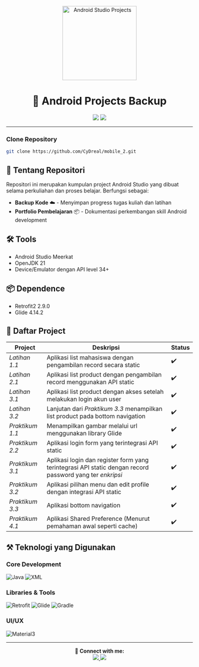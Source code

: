 ﻿<p align="center">
<img src="https://img.icons8.com/color/480/android-studio--v3.png" width="200" alt="Android Studio Projects">
</p>

<h1 align="center">📱 Android Projects Backup</h1>

<p align="center">
  <img src="https://img.shields.io/badge/Java-ED8B00?style=for-the-badge&logo=openjdk&logoColor=white">
  <img src="https://img.shields.io/badge/Android_Studio-3DDC84?style=for-the-badge&logo=android-studio&logoColor=white">

</p>

---
### Clone Repository
```bash
git clone https://github.com/CyDreal/mobile_2.git
```

## 📖 Tentang Repositori

Repositori ini merupakan kumpulan project Android Studio yang dibuat selama perkuliahan dan proses belajar. Berfungsi sebagai:

- **Backup Kode** ☁️ - Menyimpan progress tugas kuliah dan latihan
- **Portfolio Pembelajaran** 📦 - Dokumentasi perkembangan skill Android development


## 🛠️ Tools
- Android Studio Meerkat
- OpenJDK 21
- Device/Emulator dengan API level 34+

## 📦 Dependence
- Retrofit2 2.9.0
- Glide 4.14.2

## 🚀 Daftar Project

| Project         | Deskripsi                                                                                                | Status |
|-----------------|----------------------------------------------------------------------------------------------------------|--------|
| *Latihan 1.1*   | Aplikasi list mahasiswa dengan pengambilan record secara static                                          | ✔️     |
| *Latihan 2.1*   | Aplikasi list product dengan pengambilan record menggunakan API static                                   | ✔️     |
| *Latihan 3.1*   | Aplikasi list product dengan akses setelah melakukan login akun user                                     | ✔️     |
| *Latihan 3.2*   | Lanjutan dari *Praktikum 3.3* menampilkan list product pada bottom navigation                            | ✔️     | 
| *Praktikum 1.1* | Menampilkan gambar melalui url menggunakan library Glide                                                 | ✔️     |
| *Praktikum 2.2* | Aplikasi login form yang terintegrasi API static                                                         | ✔️     |
| *Praktikum 3.1* | Aplikasi login dan register form yang terintegrasi API static dengan record password yang ter *enkripsi* | ✔️     |
| *Praktikum 3.2* | Aplikasi pilihan menu dan edit profile dengan integrasi API static                                       | ✔️     |
| *Praktikum 3.3* | Aplikasi bottom navigation                                                                               | ✔️     |
| *Praktikum 4.1* | Aplikasi Shared Preference (Menurut pemahaman awal seperti cache)                                        | ✔️     |

## ⚒️ Teknologi yang Digunakan

### **Core Development**
![Java](https://img.shields.io/badge/Java-ED8B00?style=for-the-badge&logo=openjdk&logoColor=white)
![XML](https://img.shields.io/badge/XML-FF0000?style=for-the-badge&logo=xml&logoColor=white)

### **Libraries & Tools**
![Retrofit](https://img.shields.io/badge/Retrofit-2C3E50?style=for-the-badge&logo=retrofit&logoColor=white)
![Glide](https://img.shields.io/badge/Glide-2496ED?style=for-the-badge&logo=glide&logoColor=white)
![Gradle](https://img.shields.io/badge/Gradle-02303A?style=for-the-badge&logo=gradle&logoColor=white)

### **UI/UX**
![Material3](https://img.shields.io/badge/Material_3-757575?style=for-the-badge&logo=material-design&logoColor=white)

<!-- ### **API Services**
![Firebase](https://img.shields.io/badge/Firebase-FFCA28?style=for-the-badge&logo=firebase&logoColor=black)
![OpenWeatherMap](https://img.shields.io/badge/OpenWeather-3F51B5?style=for-the-badge&logo=openweathermap&logoColor=white) -->

---

<p align="center"> 🔗 <strong>Connect with me:</strong><br> <a href="mailto:ditodiaz26@gmail.com"> <img src="https://img.shields.io/badge/Email-D14836?style=for-the-badge&logo=gmail&logoColor=white"> </a> <a href="https://linkedin.com/in/dito-diaz-7125012a3"> <img src="https://img.shields.io/badge/LinkedIn-0077B5?style=for-the-badge&logo=linkedin&logoColor=white"> </a> </p>

<!-- ⚠️🔧✔️ -->